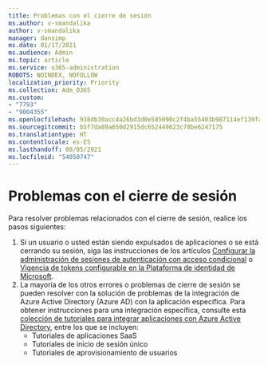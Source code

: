 ```yaml
---
title: Problemas con el cierre de sesión
ms.author: v-smandalika
author: v-smandalika
manager: dansimp
ms.date: 01/17/2021
ms.audience: Admin
ms.topic: article
ms.service: o365-administration
ROBOTS: NOINDEX, NOFOLLOW
localization_priority: Priority
ms.collection: Adm_O365
ms.custom:
- "7793"
- "9004355"
ms.openlocfilehash: 938db30acc4a26bd3d0e585090c2f4ba55403b987114ef139fa74d4c2433a219
ms.sourcegitcommit: b5f7da89a650d2915dc652449623c78be6247175
ms.translationtype: HT
ms.contentlocale: es-ES
ms.lasthandoff: 08/05/2021
ms.locfileid: "54050747"
---
```

# <a name="sign-out-issues"></a>Problemas con el cierre de sesión

Para resolver problemas relacionados con el cierre de sesión, realice los pasos siguientes:

1. Si un usuario o usted están siendo expulsados de aplicaciones o se está cerrando su sesión, siga las instrucciones de los artículos [Configurar la administración de sesiones de autenticación con acceso condicional](https://docs.microsoft.com/azure/active-directory/conditional-access/howto-conditional-access-session-lifetime) o [Vigencia de tokens configurable en la Plataforma de identidad de Microsoft](https://docs.microsoft.com/azure/active-directory/develop/active-directory-configurable-token-lifetimes).
2. La mayoría de los otros errores o problemas de cierre de sesión se pueden resolver con la solución de problemas de la integración de Azure Active Directory (Azure AD) con la aplicación específica. Para obtener instrucciones para una integración específica, consulte esta [colección de tutoriales para integrar aplicaciones con Azure Active Directory](https://docs.microsoft.com/azure/active-directory/saas-apps/tutorial-list), entre los que se incluyen:
    - Tutoriales de aplicaciones SaaS
    - Tutoriales de inicio de sesión único
    - Tutoriales de aprovisionamiento de usuarios